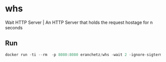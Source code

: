 # whs
Wait HTTP Server | An HTTP Server that holds the request hostage for n seconds


## Run 

```go
docker run -ti --rm  -p 8080:8080 eranchetz/whs -wait 2 -ignore-sigterm false
```
